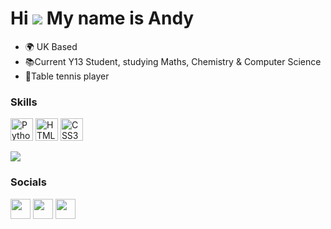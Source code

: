 Hi ![](https://user-images.githubusercontent.com/18350557/176309783-0785949b-9127-417c-8b55-ab5a4333674e.gif) My name is Andy
===============================================================================================================================

* 🌍 UK Based
* 📚Current Y13 Student, studying Maths, Chemistry & Computer Science
* 🏓Table tennis player

### Skills

<p align="left">
<a href="https://www.python.org/" target="_blank" rel="noreferrer"><img src="https://raw.githubusercontent.com/danielcranney/readme-generator/main/public/icons/skills/python.svg" width="36" height="36" alt="Python" /></a>
<a href="https://developer.mozilla.org/en-US/docs/Glossary/HTML5" target="_blank" rel="noreferrer"><img src="https://raw.githubusercontent.com/danielcranney/readme-generator/main/public/icons/skills/html5-colored.svg" width="36" height="36" alt="HTML5" /></a>
<a href="https://www.w3.org/TR/CSS/#css" target="_blank" rel="noreferrer"><img src="https://raw.githubusercontent.com/danielcranney/readme-generator/main/public/icons/skills/css3-colored.svg" width="36" height="36" alt="CSS3" /></a>
</p>

![]([https://c.tenor.com/GfSX-u7VGM4AAAAM/coding.gif](https://media1.giphy.com/media/jTNG3RF6EwbkpD4LZx/giphy.gif))

### Socials
<p align="left">
<a href="https://discord.com/users/573578183438499880" target="_blank" rel="noreferrer"><img src="https://raw.githubusercontent.com/danielcranney/readme-generator/main/public/icons/socials/discord.svg" width="32" height="32" /></a>
<a href="https://github.com/AndyL0555" target="_blank" rel="noreferrer"><img src="https://raw.githubusercontent.com/danielcranney/readme-generator/main/public/icons/socials/github.svg" width="32" height="32" /></a>
<a href="https://www.linkedin.com/in/andy-lin-44b7a6242/" target="_blank" rel="noreferrer"><img src="https://raw.githubusercontent.com/danielcranney/readme-generator/main/public/icons/socials/linkedin.svg" width="32" height="32" /></a>
</p>
